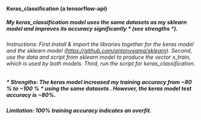 #### Keras_classification (a tensorflow-api)
##### My keras_classification model uses the same datasets as my sklearn model and improves its accuracy significantly *  (see strengths *).
###### Instructions: First install & import the libraries together for the keras model and the sklearn model (https://github.com/antonysama/sklearn). Second, use the data and script from sklearn model to produce the vector x_train, which is used by both models. Third, run the script for keras_classification. 
#####  * Strengths: The keras model increased my training accuracy from ~80 % to ~100 % *  using the same datasets . However, the keras model test accuracy is  ~80%.
#####  Limitation: 100% training accuracy indicates an overfit.


